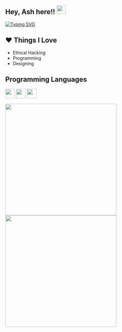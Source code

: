 ## Hey, Ash here!! <img src="https://media.giphy.com/media/hvRJCLFzcasrR4ia7z/giphy.gif" width="28px" height="28px">

[![Typing SVG](https://readme-typing-svg.demolab.com?font=Fira+Code&size=30&pause=1000&color=FCD8F8&random=false&width=535&height=45&lines=Sleep+Eat+Program+Repeat+)](https://git.io/typing-svg)

## ❤ Things I Love
* Ethical Hacking
* Programming
* Designing
  
## Programming Languages
<img src = 'https://github.com/MarikIshtar007/MarikIshtar007/blob/master/images/python2.png' height='30'/>  <img src = 'https://github.com/MarikIshtar007/MarikIshtar007/blob/master/images/html.svg' width='30'/> <img src =
'https://github.com/MarikIshtar007/MarikIshtar007/blob/master/images/css.svg' width='30'/>
 
 
[<img src="https://discord.c99.nl/widget/theme-4/1252283109072830514.png" width="350">](https://discord.c99.nl/widget/theme-4/781986569477029908.png)
<img src="https://api.status.gg/telegram/7147922873?theme%5Bbackground%5D%5Bprimary%5D=ffd8f7&theme%5Bbackground%5D%5Bsecondary%5D=ffd8f7&theme%5Btext%5D%5Bprimary%5D=ff86e7&theme%5Btext%5D%5Bsecondary%5D=ff86e7&theme%5Bseparator%5D=ffb1ef&theme%5Blogo%5D=ff86e7" width="350">
